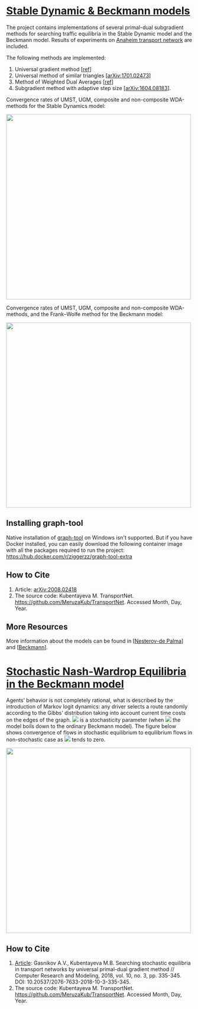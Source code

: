 # [Stable Dynamic & Beckmann models](https://github.com/MeruzaKub/TransportNet/tree/master/Stable%20Dynamic%20%26%20Beckman)

The project contains implementations of several primal-dual subgradient methods for searching traffic equilibria in the Stable Dynamic model and the Beckmann model. 
Results of experiments on [Anaheim transport network](https://github.com/bstabler/TransportationNetworks) are included.

The following methods are implemented:
1.	Universal gradient method [[ref](http://www.optimization-online.org/DB_FILE/2013/04/3833.pdf)]
2.	Universal method of similar triangles [[arXiv:1701.02473](https://arxiv.org/ftp/arxiv/papers/1701/1701.02473.pdf)]
3.  Method of Weighted Dual Averages [[ref](https://ium.mccme.ru/postscript/s12/GS-Nesterov%20Primal-dual.pdf)]
4.	Subgradient method with adaptive step size [[arXiv:1604.08183](https://arxiv.org/ftp/arxiv/papers/1604/1604.08183.pdf)].

Convergence rates of UMST, UGM, composite and non-composite WDA-methods for the Stable Dynamics model:

<img src="https://github.com/MeruzaKub/TransportNet/blob/master/Stable%20Dynamic%20%26%20Beckman/pics/sd_convergence_rel_eps.jpg" width="500">

Convergence rates of UMST, UGM, composite and non-composite WDA-methods, and the Frank–Wolfe method for the Beckmann model:

<img src="https://github.com/MeruzaKub/TransportNet/blob/master/Stable%20Dynamic%20%26%20Beckman/pics/beckmann_convergence_rel_eps.jpg" width="500">


## Installing graph-tool
Native installation of [graph-tool](https://graph-tool.skewed.de/) on Windows isn't supported. But if you have Docker installed, you can easily download the following container image with all the packages required to run the project:
https://hub.docker.com/r/ziggerzz/graph-tool-extra 

## How to Cite
1. Article: [arXiv:2008.02418](https://arxiv.org/abs/2008.02418)
2. The source code: Kubentayeva M. TransportNet. https://github.com/MeruzaKub/TransportNet. Accessed Month, Day, Year.

## More Resources
More information about the models can be found in [[Nesterov-de Palma](https://link.springer.com/article/10.1023/A:1025350419398)] and [[Beckmann](https://cowles.yale.edu/sites/default/files/files/pub/misc/specpub-beckmann-mcguire-winsten.pdf)].

# [Stochastic Nash-Wardrop Equilibria in the Beckmann model](https://github.com/MeruzaKub/TransportNet/tree/master/Stochastic%20Nash-Wardrop%20equilibrium)
Agents’ behavior is not completely rational, what is described by the introduction of Markov logit dynamics: any driver selects a route randomly according to the Gibbs’ distribution taking into account current time costs on the edges of the graph.
<img src="https://render.githubusercontent.com/render/math?math=\gamma > 0"> is a stochasticity parameter (when <img src="https://render.githubusercontent.com/render/math?math=\gamma \rightarrow 0"> the model boils down to the ordinary Beckmann model). The figure below shows convergence of flows in stochastic equilibrium to equilibrium flows in non-stochastic case as  <img src="https://render.githubusercontent.com/render/math?math=\gamma"> tends to zero.

<img src="https://github.com/MeruzaKub/TransportNet/blob/master/Stochastic%20Nash-Wardrop%20equilibrium/pics/anaheim_error_vs_gamma_eps_1e-3.png" width="500">

## How to Cite
1. [Article](http://crm.ics.org.ru/uploads/crmissues/crm_2018_3/2018_01_07.pdf): Gasnikov A.V., Kubentayeva M.B. Searching stochastic equilibria in transport networks by universal primal-dual gradient method // Computer Research and Modeling, 2018, vol. 10, no. 3, pp. 335-345. DOI: 10.20537/2076-7633-2018-10-3-335-345.
2. The source code: Kubentayeva M. TransportNet. https://github.com/MeruzaKub/TransportNet. Accessed Month, Day, Year.

<!--- Convergence process on 10 000 iterations for Stable Dynamic model:--->
<!---![](methods_stable_dynamic.png)--->

<!---Convergence process on 8000 iterations for Beckmann model (+ Frank-Wolfe algorithm):--->
<!---![](methods_beckmann.png)--->

<!--[Anaheim_Experiments.ipynb](https://github.com/MeruzaKub/TransportNet/blob/master/Stable%20Dynamic%20%26%20Beckman/Anaheim_Experiments.ipynb) contains code of experiments on comparison of the above methods and Frank-Wolfe algorithm (only for the Beckmann model).-->
